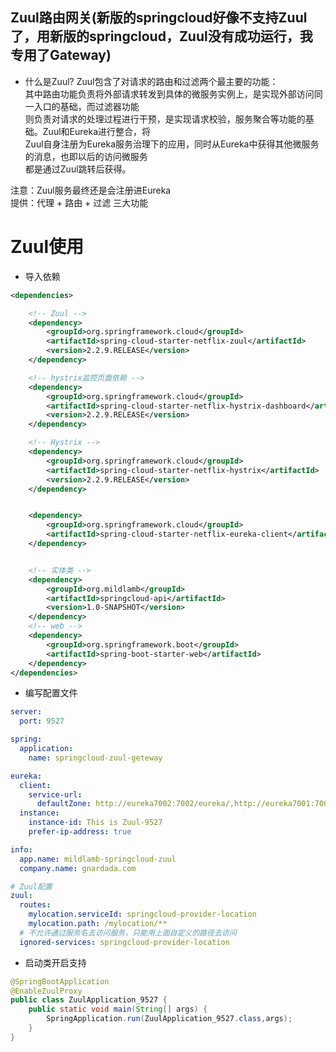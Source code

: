 ## Zuul路由网关(新版的springcloud好像不支持Zuul了，用新版的springcloud，Zuul没有成功运行，我专用了Gateway)
- 什么是Zuul?
Zuul包含了对请求的路由和过滤两个最主要的功能：  
其中路由功能负责将外部请求转发到具体的微服务实例上，是实现外部访问同一入口的基础，而过滤器功能  
则负责对请求的处理过程进行干预，是实现请求校验，服务聚合等功能的基础。Zuul和Eureka进行整合，将   
Zuul自身注册为Eureka服务治理下的应用，同时从Eureka中获得其他微服务的消息，也即以后的访问微服务  
都是通过Zuul跳转后获得。  

注意：Zuul服务最终还是会注册进Eureka  
提供：代理 + 路由 + 过滤  三大功能  

# Zuul使用
- 导入依赖
```xml
<dependencies>

    <!-- Zuul -->
    <dependency>
        <groupId>org.springframework.cloud</groupId>
        <artifactId>spring-cloud-starter-netflix-zuul</artifactId>
        <version>2.2.9.RELEASE</version>
    </dependency>

    <!-- hystrix监控页面依赖 -->
    <dependency>
        <groupId>org.springframework.cloud</groupId>
        <artifactId>spring-cloud-starter-netflix-hystrix-dashboard</artifactId>
        <version>2.2.9.RELEASE</version>
    </dependency>

    <!-- Hystrix -->
    <dependency>
        <groupId>org.springframework.cloud</groupId>
        <artifactId>spring-cloud-starter-netflix-hystrix</artifactId>
        <version>2.2.9.RELEASE</version>
    </dependency>


    <dependency>
        <groupId>org.springframework.cloud</groupId>
        <artifactId>spring-cloud-starter-netflix-eureka-client</artifactId>
    </dependency>


    <!-- 实体类 -->
    <dependency>
        <groupId>org.mildlamb</groupId>
        <artifactId>springcloud-api</artifactId>
        <version>1.0-SNAPSHOT</version>
    </dependency>
    <!-- web -->
    <dependency>
        <groupId>org.springframework.boot</groupId>
        <artifactId>spring-boot-starter-web</artifactId>
    </dependency>
</dependencies>
```
- 编写配置文件
```yml
server:
  port: 9527

spring:
  application:
    name: springcloud-zuul-geteway

eureka:
  client:
    service-url:
      defaultZone: http://eureka7002:7002/eureka/,http://eureka7001:7001/eureka/,http://eureka7003:7003/eureka/
  instance:
    instance-id: This is Zuul-9527
    prefer-ip-address: true

info:
  app.name: mildlamb-springcloud-zuul
  company.name: gnardada.com

# Zuul配置
zuul:
  routes:
    mylocation.serviceId: springcloud-provider-location
    mylocation.path: /mylocation/**
  # 不允许通过服务名去访问服务，只能用上面自定义的路径去访问
  ignored-services: springcloud-provider-location
```
- 启动类开启支持
```java
@SpringBootApplication
@EnableZuulProxy
public class ZuulApplication_9527 {
    public static void main(String[] args) {
        SpringApplication.run(ZuulApplication_9527.class,args);
    }
}
```
